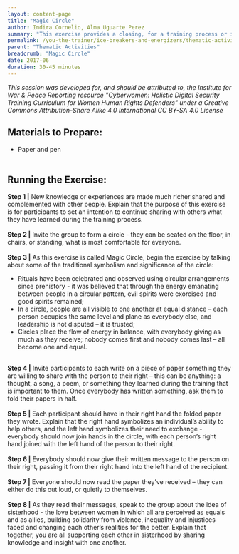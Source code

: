 ```yaml
---
layout: content-page
title: "Magic Circle"
author: Indira Cornelio, Alma Uguarte Perez
summary: "This exercise provides a closing, for a training process or individual session, in which participants set an intention to continue sharing with others what they have learned."
permalink: /you-the-trainer/ice-breakers-and-energizers/thematic-activities/magic-circle/
parent: "Thematic Activities"
breadcrumb: "Magic Circle"
date: 2017-06
duration: 30-45 minutes
---
```

*This session was developed for, and should be attributed to, the Institute for War & Peace Reporting resource "Cyberwomen: Holistic Digital Security Training Curriculum for Women Human Rights Defenders" under a Creative Commons Attribution-Share Alike 4.0 International CC BY-SA 4.0 License*

## Materials to Prepare: 
- Paper and pen
<br><br>

## Running the Exercise:
**Step 1 |** New knowledge or experiences are made much richer shared and complemented with other people. Explain that the purpose of this exercise is for participants to set an intention to continue sharing with others what they have learned during the training process.
<br><br>
**Step 2 |** Invite the group to form a circle - they can be seated on the floor, in chairs, or standing, what is most comfortable for everyone.
<br><br>
**Step 3 |** As this exercise is called Magic Circle, begin the exercise by talking about some of the traditional symbolism and significance of the circle:
- Rituals have been celebrated and observed using circular arrangements since prehistory - it was believed that through the energy emanating between people in a circular pattern, evil spirits were exorcised and good spirits remained;
- In a circle, people are all visible to one another at equal distance – each person occupies the same level and plane as everybody else, and leadership is not disputed – it is trusted;
- Circles place the flow of energy in balance, with everybody giving as much as they receive; nobody comes first and nobody comes last – all become one and equal.
<br><br>

**Step 4 |** Invite participants to each write on a piece of paper something they are willing to share with the person to their right – this can be anything: a thought, a song, a poem, or something they learned during the training that is important to them. Once everybody has written something, ask them to fold their papers in half.
<br><br>
**Step 5 |** Each participant should have in their right hand the folded paper they wrote. Explain that the right hand symbolizes an individual’s ability to help others, and the left hand symbolizes their need to exchange - everybody should now join hands in the circle, with each person’s right hand joined with the left hand of the person to their right.
<br><br>
**Step 6 |** Everybody should now give their written message to the person on their right, passing it from their right hand into the left hand of the recipient.
<br><br>
**Step 7 |** Everyone should now read the paper they’ve received – they can either do this out loud, or quietly to themselves.
<br><br>
**Step 8 |** As they read their messages, speak to the group about the idea of sisterhood - the love between women in which all are perceived as equals and as allies, building solidarity from violence, inequality and injustices faced and changing each other’s realities for the better. Explain that together, you are all supporting each other in sisterhood by sharing knowledge and insight with one another.

